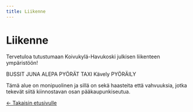 ```yaml
---
title: Liikenne
---
```


# Liikenne

Tervetuloa tutustumaan Koivukylä-Havukoski julkisen liikenteen ympäristöön!

BUSSIT
JUNA
ALEPA PYÖRÄT
TAXI
Kävely
PYÖRÄILY

Tämä alue on monipuolinen ja sillä on sekä haasteita että vahvuuksia, jotka tekevät siitä kiinnostavan osan pääkaupunkiseutua.

[← Takaisin etusivulle](/)
